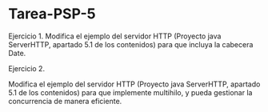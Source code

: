# Tarea-PSP-5

Ejercicio 1.
Modifica el ejemplo del servidor HTTP (Proyecto java ServerHTTP, apartado 5.1 de los contenidos) para que incluya la cabecera Date.

Ejercicio 2.

Modifica el ejemplo del servidor HTTP (Proyecto java ServerHTTP, apartado 5.1 de los contenidos) para que implemente multihilo, y pueda gestionar la concurrencia de manera eficiente.

